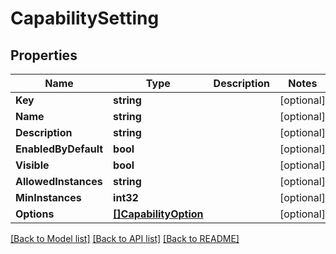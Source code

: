 # CapabilitySetting

## Properties

Name | Type | Description | Notes
------------ | ------------- | ------------- | -------------
**Key** | **string** |  | [optional] 
**Name** | **string** |  | [optional] 
**Description** | **string** |  | [optional] 
**EnabledByDefault** | **bool** |  | [optional] 
**Visible** | **bool** |  | [optional] 
**AllowedInstances** | **string** |  | [optional] 
**MinInstances** | **int32** |  | [optional] 
**Options** | [**[]CapabilityOption**](CapabilityOption.md) |  | [optional] 

[[Back to Model list]](../README.md#documentation-for-models) [[Back to API list]](../README.md#documentation-for-api-endpoints) [[Back to README]](../README.md)


